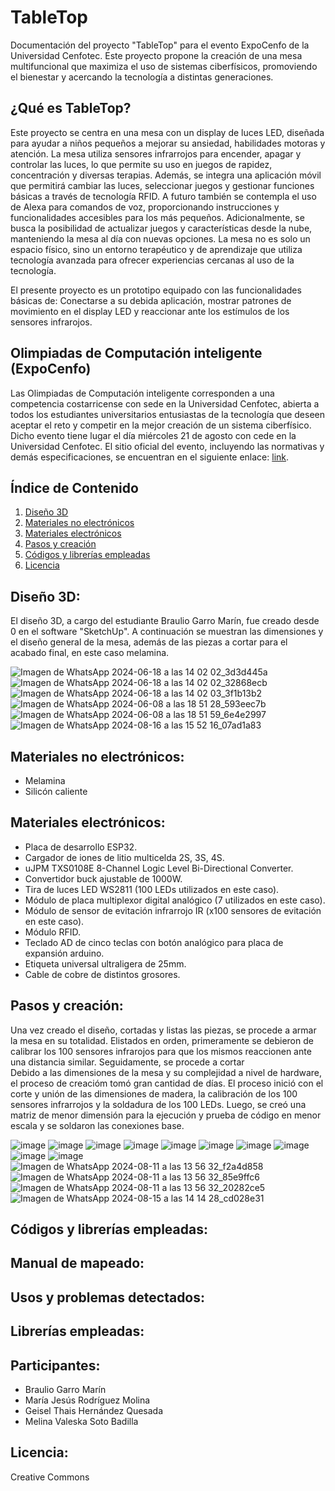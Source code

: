 # TableTop
Documentación del proyecto "TableTop" para el evento ExpoCenfo de la Universidad Cenfotec. Este proyecto propone la creación de una mesa multifuncional que maximiza el uso de sistemas ciberfísicos, promoviendo el bienestar y acercando la tecnología a distintas generaciones.

## ¿Qué es TableTop?
Este proyecto se centra en una mesa con un display de luces LED, diseñada para ayudar a niños pequeños a mejorar su ansiedad, habilidades motoras y atención. La mesa utiliza sensores infrarrojos para encender, apagar y controlar las luces, lo que permite su uso en juegos de rapidez, concentración y diversas terapias. Además, se integra una aplicación móvil que permitirá cambiar las luces, seleccionar juegos y gestionar funciones básicas a través de tecnología RFID. A futuro también se contempla el uso de Alexa para comandos de voz, proporcionando instrucciones y funcionalidades accesibles para los más pequeños. Adicionalmente, se busca la posibilidad de actualizar juegos y características desde la nube, manteniendo la mesa al día con nuevas opciones. La mesa no es solo un espacio físico, sino un entorno terapéutico y de aprendizaje que utiliza tecnología avanzada para ofrecer experiencias cercanas al uso de la tecnología.

El presente proyecto es un prototipo equipado con las funcionalidades básicas de: Conectarse a su debida aplicación, mostrar patrones de movimiento en el display LED y reaccionar ante los estímulos de los sensores infrarojos. 

## Olimpiadas de Computación inteligente (ExpoCenfo)
Las Olimpiadas de Computación inteligente corresponden a una competencia costarricense con sede en la Universidad Cenfotec, abierta a todos los estudiantes universitarios entusiastas de la tecnología que deseen aceptar el reto y competir en la mejor creación de un sistema ciberfísico. Dicho evento tiene lugar el día miércoles 21 de agosto con cede en la Universidad Cenfotec. El sitio oficial del evento, incluyendo las normativas y demás especificaciones, se encuentran en el siguiente enlace: [link](https://ucenfotec.ac.cr/expocenfo/).

## Índice de Contenido

1. [Diseño 3D](#diseño-3d)
2. [Materiales no electrónicos](#materiales-no-electrónicos)
3. [Materiales electrónicos](#materiales-electrónicos)
4. [Pasos y creación ](#pasos-y-creación)
5. [Códigos y librerías empleadas](#códigos-y-librerías-empleadas)
8. [Licencia](#licencia)

## Diseño 3D:
El diseño 3D, a cargo del estudiante Braulio Garro Marín, fue creado desde 0 en el software "SketchUp". A continuación se muestran las dimensiones y el diseño general de la mesa, además de las piezas a cortar para el acabado final, en este caso melamina. 

![Imagen de WhatsApp 2024-06-18 a las 14 02 02_3d3d445a](https://github.com/Maria05py/TableTop---ExpoCenfo-/assets/160543497/fea3f383-6097-4f18-80c6-11b914b5fcbc)
![Imagen de WhatsApp 2024-06-18 a las 14 02 02_32868ecb](https://github.com/Maria05py/TableTop---ExpoCenfo-/assets/160543497/84a7232d-6e8e-4d38-9dd1-e6dcd4ce62df)
![Imagen de WhatsApp 2024-06-18 a las 14 02 03_3f1b13b2](https://github.com/Maria05py/TableTop---ExpoCenfo-/assets/160543497/ed11710f-07cf-4d60-bdb2-ba66b35399bf)
![Imagen de WhatsApp 2024-06-08 a las 18 51 28_593eec7b](https://github.com/Maria05py/TableTop---ExpoCenfo-/assets/160543497/4246552a-8e69-4ef2-93f1-8037917c496c)
![Imagen de WhatsApp 2024-06-08 a las 18 51 59_6e4e2997](https://github.com/Maria05py/TableTop---ExpoCenfo-/assets/160543497/2996a9c4-739b-466a-9585-86846bbcc135)
![Imagen de WhatsApp 2024-08-16 a las 15 52 16_07ad1a83](https://github.com/user-attachments/assets/c0473fe2-94e7-4e53-8424-f0b0f1d7c29e)

## Materiales no electrónicos:
- Melamina 
- Silicón caliente
  
## Materiales electrónicos:
- Placa de desarrollo ESP32.
- Cargador de iones de litio multicelda 2S, 3S, 4S.
- uJPM TXS0108E 8-Channel Logic Level Bi-Directional Converter.
- Convertidor buck ajustable de 1000W.
- Tira de luces LED WS2811 (100 LEDs utilizados en este caso).
- Módulo de placa multiplexor digital analógico (7 utilizados en este caso).
- Módulo de sensor de evitación infrarrojo IR (x100 sensores de evitación en este caso).
- Módulo RFID.
- Teclado AD de cinco teclas con botón analógico para placa de expansión arduino.
- Etiqueta universal ultraligera de 25mm.
- Cable de cobre de distintos grosores.
  
## Pasos y creación:
Una vez creado el diseño, cortadas y listas las piezas, se procede a armar la mesa en su totalidad. Elistados en orden, primeramente se debieron de calibrar los 100 sensores infrarojos para que los mismos reaccionen ante una distancia similar. Seguidamente, se procede a cortar  
Debido a las dimensiones de la mesa y su complejidad a nivel de hardware, el proceso de creacióm tomó gran cantidad de días. El proceso inició con el corte y unión de las dimensiones de madera, la calibración de los 100 sensores infrarrojos y la soldadura de los 100 LEDs. Luego, se creó una matriz de menor dimensión para la ejecución y prueba de código en menor escala y se soldaron las conexiones base. 

![image](https://github.com/user-attachments/assets/cea96dda-4b39-48cc-afbb-f9b701a0e02d)
![image](https://github.com/user-attachments/assets/ab316317-6fc9-4fa2-8db5-f5c170075d2d)
![image](https://github.com/user-attachments/assets/9cddcc93-1087-4b29-9495-8d67c8af48c2)
![image](https://github.com/user-attachments/assets/98d67322-14f6-40d8-8412-d35c240fbdb2)
![image](https://github.com/user-attachments/assets/5faa360f-aaec-4ef5-a2cf-50a391a99a63)
![image](https://github.com/user-attachments/assets/be3ef577-d0fc-41c9-b9e3-aff1f6c9b0c3)
![image](https://github.com/user-attachments/assets/deed618c-77c6-4638-b285-7de243821142)
![image](https://github.com/user-attachments/assets/e75d7ab4-8aed-4f1d-bdf3-5083e333dd1f)
![image](https://github.com/user-attachments/assets/4c2cef89-ea78-4df5-ba46-4a564869e9fa)
![image](https://github.com/user-attachments/assets/985cd7f6-e2ed-48e9-9cc3-8d96c03b7654)
![Imagen de WhatsApp 2024-08-11 a las 13 56 32_f2a4d858](https://github.com/user-attachments/assets/b5e2ec93-259d-41d5-8a67-c49765612f34)
![Imagen de WhatsApp 2024-08-11 a las 13 56 32_85e9ffc6](https://github.com/user-attachments/assets/6ed487dd-6677-4b03-8f43-cdc099f4fda1)
![Imagen de WhatsApp 2024-08-11 a las 13 56 32_20282ce5](https://github.com/user-attachments/assets/9e46617e-34ac-4399-9eff-49172ecd25af)
![Imagen de WhatsApp 2024-08-15 a las 14 14 28_cd028e31](https://github.com/user-attachments/assets/6e28e663-47e0-4ad0-9cc2-49c20b4d5b0c)




## Códigos y librerías empleadas:
## Manual de mapeado:
## Usos y problemas detectados:
## Librerías empleadas: 

## Participantes:
- Braulio Garro Marín
- María Jesús Rodríguez Molina
- Geisel Thais Hernández Quesada
- Melina Valeska Soto Badilla
  
## Licencia:
Creative Commons 
